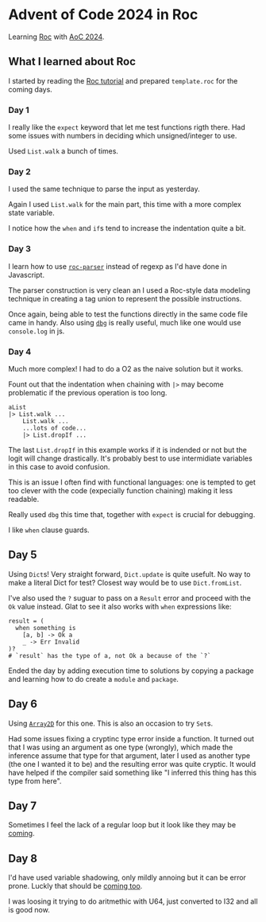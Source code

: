 # Advent of Code 2024 in Roc

Learning [Roc](https://www.roc-lang.org/) with [AoC 2024](https://adventofcode.com/2024).

## What I learned about Roc

I started by reading the [Roc tutorial](https://www.roc-lang.org/tutorial)
and prepared `template.roc` for the coming days.

### Day 1

I really like the `expect` keyword that let me test functions rigth there.
Had some issues with numbers in deciding which unsigned/integer to use.

Used `List.walk` a bunch of times.

### Day 2

I used the same technique to parse the input as yesterday.

Again I used `List.walk` for the main part, this time with a more complex state
variable.

I notice how the `when` and `if`s tend to increase the indentation quite a bit.

### Day 3

I learn how to use [`roc-parser`](https://github.com/lukewilliamboswell/roc-parser)
instead of regexp as I'd have done in Javascript.

The parser construction is very clean an I used a Roc-style data modeling
technique in creating a tag union to represent the possible instructions.

Once again, being able to test the functions directly in the same code file
came in handy. Also using [`dbg`](https://www.roc-lang.org/tutorial#dbg) is
really useful, much like one would use `console.log` in js.

### Day 4

Much more complex! I had to do a O2 as the naive solution but it works.

Fount out that the indentation when chaining with `|>` may become problematic
if the previous operation is too long.

```
aList
|> List.walk ...
    List.walk ...
    ...lots of code...
    |> List.dropIf ...
```

The last `List.dropIf` in this example works if it is indended or not but
the logit will change drastically. It's probably best to use intermidiate
variables in this case to avoid confusion.

This is an issue I often find with functional languages: one is tempted to
get too clever with the code (expecially function chaining) making it less readable.

Really used `dbg` this time that, together with `expect` is crucial for  debugging.

I like `when` clause guards.

## Day 5

Using `Dict`s! Very straight forward, `Dict.update` is quite usefult.
No way to make a literal Dict for test? Closest way would be to use `Dict.fromList`.

I've also used the `?` suguar to pass on a `Result` error and proceed with
the `Ok` value instead. Glat to see it also works with `when` expressions like:

```roc
result = (
  when something is
    [a, b] -> Ok a
    _ -> Err Invalid
)?
# `result` has the type of a, not Ok a because of the `?`
```

Ended the day by adding execution time to solutions by copying a package and
learning how to do create a `module` and `package`.

## Day 6

Using [`Array2D`](https://github.com/mulias/roc-array2d/tree/main) for this one.
This is also an occasion to try `Set`s.

Had some issues fixing a cryptinc type error inside a function. It turned out
that I was using an argument as one type (wrongly), which made the inference assume that
type for that argument, later I used as another type (the one I wanted it to be)
and the resulting error was quite cryptic. It would have helped if the compiler
said something like "I inferred this thing has this type from here".

## Day 7

Sometimes I feel the lack of a regular loop but it look like they may be
[coming](https://roc.zulipchat.com/#narrow/stream/304641-ideas/topic/.60for.60.20and.20.60var.60/near/471593157).

## Day 8

I'd have used variable shadowing, only mildly annoing but it can be error prone.
Luckly that should be [coming too](https://docs.google.com/document/d/1Ly5Cp_Z7dY8KLQkkDYZlGCldxQj4jLzZ0vIeB-F8lJI/edit?tab=t.0#heading=h.uw2tdxn2cvjs).

I was loosing it trying to do aritmethic with U64, just converted to I32 and
all is good now.
